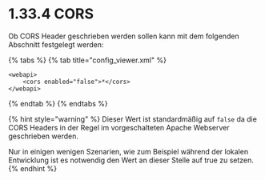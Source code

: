 # 1.33.4 CORS

Ob CORS Header geschrieben werden sollen kann mit dem folgenden Abschnitt festgelegt werden:

{% tabs %}
{% tab title="config_viewer.xml" %}
```markup
<webapi>
    <cors enabled="false">*</cors>
</webapi>
```
{% endtab %}
{% endtabs %}

{% hint style="warning" %}
Dieser Wert ist standardmäßig auf `false` da die CORS Headers in der Regel im vorgeschalteten Apache Webserver geschrieben werden.

Nur in einigen wenigen Szenarien, wie zum Beispiel während der lokalen Entwicklung ist es notwendig den Wert an dieser Stelle auf true zu setzen.
{% endhint %}

